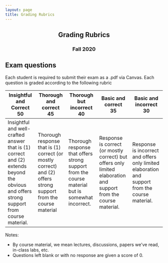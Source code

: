 ```yaml
---
layout: page
title: Grading Rubrics
---
```


<h2 align="center">Grading Rubrics</h2>
<h3 align="center">Fall 2020</h3>

## Exam questions
Each student is required to submit their exam as a .pdf via Canvas. Each question is graded according to the following rubric

Insightful and Correct<br>50 | Thorough and correct<br>45 | Thorough but incorrect<br>40 | Basic and correct<br>35| Basic and incorrect <br>30
--- | --- | --- | --- | ---
Insightful and well-crafted answer that is (1) correct and (2) extends beyond the obvious and offers strong support from course material. | Thorough response that is (1) correct (or mostly correct) and (2) offers strong support from the course material | Thorough response that  offers strong support from the course material but is somewhat incorrect.| Response is correct (or mostly correct) but offers only limited elaboration and support from the course material. | Response is incorrect and offers only limited elaboration and support from the course material.

Notes:
- By course material, we mean lectures, discussions, papers we’ve read, in-class labs, etc.
- Questions left blank or with no response are given a score of 0.



